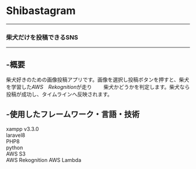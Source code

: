 # Shibastagram

***

### **柴犬だけ**を投稿できるSNS

***
## -概要  
柴犬好きのための画像投稿アプリです。画像を選択し投稿ボタンを押すと、柴犬を学習した*AWS　Rekognition*が走り　　
柴犬かどうかを判定します。柴犬なら投稿が成功し、タイムラインへ反映されます。

## -使用したフレームワーク・言語・技術　
xampp v3.3.0  
laravel8  
PHP8  
python  
AWS S3  
AWS Rekognition
AWS Lambda  



